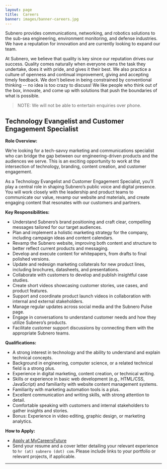 ```yaml
---
layout: page
title:  Careers
banner: images/banner-careers.jpg
---
```


Subnero provides communications, networking, and robotics solutions to the sub-sea engineering, environment monitoring, and defense industries. We have a reputation for innovation and are currently looking to expand our team.

At Subnero, we believe that quality is key since our reputation drives our success. Quality comes naturally when everyone owns the task they undertake, does it with pride, and gives it their best. We also practice a culture of openness and continual improvement, giving and accepting timely feedback. We don't believe in being constrained by conventional thinking -- no idea is too crazy to discuss! We like people who think out of the box, innovate, and come up with solutions that push the boundaries of what is possible.

> NOTE: We will not be able to entertain enquiries over phone.

## Technology Evangelist and Customer Engagement Specialist

**Role Overview:**

We’re looking for a tech-savvy marketing and communications specialist who can bridge the gap between our engineering-driven products and the audiences we serve. This is an exciting opportunity to work at the intersection of technology, branding, content creation, and customer engagement.

As a Technology Evangelist and Customer Engagement Specialist, you’ll play a central role in shaping Subnero’s public voice and digital presence. You will work closely with the leadership and product teams to communicate our value, revamp our website and materials, and create engaging content that resonates with our customers and partners.

**Key Responsibilities:**

- Understand Subnero’s brand positioning and craft clear, compelling messages tailored for our target audiences.
- Plan and implement a holistic marketing strategy for the company, including campaign ideas and content calendars.
- Revamp the Subnero website, improving both content and structure to better reflect current products and messaging.
- Develop and execute content for whitepapers, from drafts to final polished versions.
- Update and redesign marketing collaterals for new product lines, including brochures, datasheets, and presentations.
- Collaborate with customers to develop and publish insightful case studies.
- Create short videos showcasing customer stories, use cases, and product features.
- Support and coordinate product launch videos in collaboration with internal and external stakeholders.
- Manage regular updates across social media and the Subnero Pulse page.
- Engage in conversations to understand customer needs and how they utilize Subnero’s products.
- Facilitate customer support discussions by connecting them with the appropriate Subnero teams.

**Qualifications:**
- A strong interest in technology and the ability to understand and explain technical concepts.
- Background in engineering, computer science, or a related technical field is a strong plus.
- Experience in digital marketing, content creation, or technical writing.
- Skills or experience in basic web development (e.g., HTML/CSS, JavaScript) and familiarity with website content management systems.
- Familiarity with marketing automation tools is a plus.
- Excellent communication and writing skills, with strong attention to detail.
- Comfortable speaking with customers and internal stakeholders to gather insights and stories.
- Bonus: Experience in video editing, graphic design, or marketing analytics.

**How to Apply:**
- [Apply at MyCareersFuture](https://www.mycareersfuture.gov.sg/job/marketing/technology-evangelist-subnero-017f5eb77c1032a9d3ae8355ac2ede00)
- Send your resume and a cover letter detailing your relevant experience to `hr (at) subnero (dot) com`. Please include links to your portfolio or relevant projects, if applicable.

---
